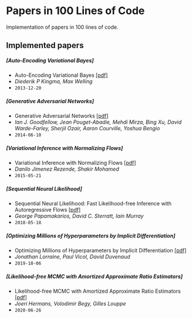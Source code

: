 # Papers in 100 Lines of Code

Implementation of papers in 100 lines of code. 

## Implemented papers

##### [Auto-Encoding Variational Bayes]
- Auto-Encoding Variational Bayes [[pdf]](https://arxiv.org/pdf/1312.6114.pdf)
- *Diederik P Kingma, Max Welling*
- `2013-12-20`

##### [Generative Adversarial Networks]
- Generative Adversarial Networks [[pdf]](https://arxiv.org/pdf/1406.2661.pdf)
- *Ian J. Goodfellow, Jean Pouget-Abadie, Mehdi Mirza, Bing Xu, David Warde-Farley, Sherjil Ozair, Aaron Courville, Yoshua Bengio*
- `2014-06-10`

##### [Variational Inference with Normalizing Flows]
- Variational Inference with Normalizing Flows [[pdf]](https://arxiv.org/pdf/1505.05770.pdf)
- *Danilo Jimenez Rezende, Shakir Mohamed*
- `2015-05-21`

##### [Sequential Neural Likelihood]
- Sequential Neural Likelihood: Fast Likelihood-free Inference with Autoregressive Flows [[pdf]](https://arxiv.org/pdf/1805.07226.pdf)
- *George Papamakarios, David C. Sterratt, Iain Murray*
- `2018-05-18`

##### [Optimizing Millions of Hyperparameters by Implicit Differentiation]
- Optimizing Millions of Hyperparameters by Implicit Differentiation [[pdf]](http://proceedings.mlr.press/v108/lorraine20a/lorraine20a.pdf)
- *Jonathan Lorraine, Paul Vicol, David Duvenaud*
- `2019-10-06`

##### [Likelihood-free MCMC with Amortized Approximate Ratio Estimators]
- Likelihood-free MCMC with Amortized Approximate Ratio Estimators [[pdf]](http://proceedings.mlr.press/v108/lorraine20a/lorraine20a.pdf)
- *Joeri Hermans, Volodimir Begy, Gilles Louppe*
- `2020-06-26`
